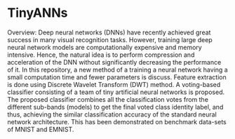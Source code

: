 # TinyANNs
Overview:
Deep neural networks (DNNs) have recently
achieved great success in many visual recognition tasks. However,
training large deep neural network models are computationally
expensive and memory intensive. Hence, the natural idea is
to perform compression and acceleration of the DNN without
significantly decreasing the performance of it. In this repository,
a new method of a training a neural network having a small
computation time and fewer parameters is discuss. Feature
extraction is done using Discrete Wavelet Transform (DWT)
method. A voting-based classifier consisting of a team of tiny
artificial neural networks is proposed. The proposed classifier
combines all the classification votes from the different sub-bands
(models) to get the final voted class identity label, and thus,
achieving the similar classification accuracy of the standard
neural network architecture. This has been demonstrated on
benchmark data-sets of MNIST and EMNIST.
